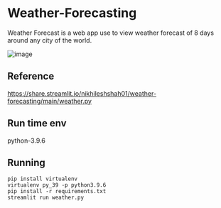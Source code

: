 # Weather-Forecasting
Weather Forecast is a web app use to view weather forecast of 8 days around any city of the world.

![image](https://user-images.githubusercontent.com/83687456/161368476-34660902-258f-4a3f-aebc-21f864bdc0d3.png)

## Reference
https://share.streamlit.io/nikhileshshah01/weather-forecasting/main/weather.py

## Run time env
python-3.9.6

## Running
```
pip install virtualenv
virtualenv py_39 -p python3.9.6
pip install -r requirements.txt
streamlit run weather.py
```

